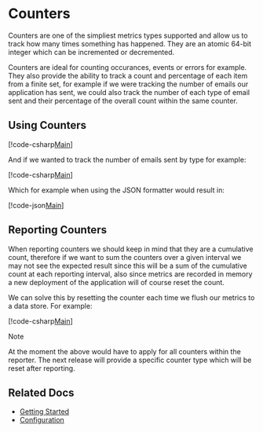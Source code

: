 # Counters

Counters are one of the simpliest metrics types supported and allow us to track how many times something has happened. They are an atomic 64-bit integer which can be incremented or decremented.

Counters are ideal for counting occurances, events or errors for example. They also provide the ability to track a count and percentage of each item from a finite set, for example if we were tracking the number of emails our application has sent, we could also track the number of each type of email sent and their percentage of the overall count within the same counter.

## Using Counters

[!code-csharp[Main](../../src/samples/Counters.cs?start=3&end=12)]

And if we wanted to track the number of emails sent by type for example:

[!code-csharp[Main](../../src/samples/Counters.cs?start=16&end=24)]

Which for example when using the JSON formatter would result in:

[!code-json[Main](../../src/samples/CounterExample.json)]    

## Reporting Counters

When reporting counters we should keep in mind that they are a cumulative count, therefore if we want to sum the counters over a given interval we may not see the expected result since this will be a sum of the cumulative count at each reporting interval, also since metrics are recorded in memory a new deployment of the application will of course reset the count.  

We can solve this by resetting the counter each time we flush our metrics to a data store. For example:

[!code-csharp[Main](../../src/samples/Counters.cs?start=28&end=28)]

> [!NOTE]
> At the moment the above would have to apply for all counters within the reporter. The next release will provide a specific counter type which will be reset after reporting.

## Related Docs

- [Getting Started](../intro.md)
- [Configuration](../fundamentals/configuration.md)